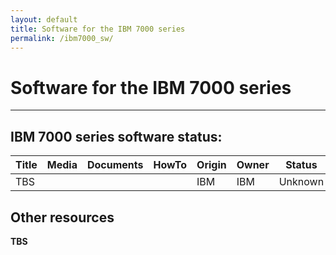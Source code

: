 ```yaml
---
layout: default
title: Software for the IBM 7000 series
permalink: /ibm7000_sw/
---
```


# Software for the IBM 7000 series

---

## IBM 7000 series software status:

| Title   | Media                                                | Documents | HowTo | Origin | Owner | Status                                |
| ------- | ---------------------------------------------------- | --------- | ----- | ------ | ----- | ------------------------------------- |
| TBS |     |           |       | IBM    | IBM   | Unknown |

## Other resources

**TBS**
